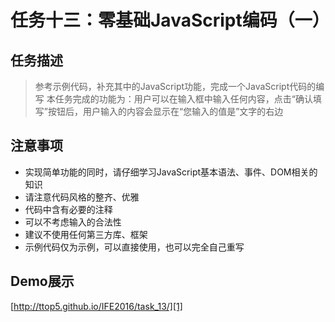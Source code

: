 # 任务十三：零基础JavaScript编码（一）

## 任务描述

> 参考示例代码，补充其中的JavaScript功能，完成一个JavaScript代码的编写
  本任务完成的功能为：用户可以在输入框中输入任何内容，点击“确认填写”按钮后，用户输入的内容会显示在“您输入的值是”文字的右边

## 注意事项

* 实现简单功能的同时，请仔细学习JavaScript基本语法、事件、DOM相关的知识
* 请注意代码风格的整齐、优雅
* 代码中含有必要的注释
* 可以不考虑输入的合法性
* 建议不使用任何第三方库、框架
* 示例代码仅为示例，可以直接使用，也可以完全自己重写

## Demo展示

[http://ttop5.github.io/IFE2016/task_13/][1]


[1]: http://ttop5.github.io/IFE2016/task_13/
